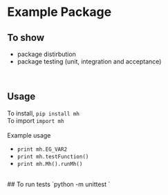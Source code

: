 # Example Package

## To show 
* package distirbution
* package testing (unit, integration and acceptance)
<br /> 

## Usage
To install, `pip install mh`<br /> 
To import `import mh`<br /> 
<br /> 
Example usage   
* `print mh.EG_VAR2`<br /> 
* `print mh.testFunction()`<br /> 
* `print mh.Mh().runMh()`<br /> 
<br /> 
## To run tests  
`python -m unittest `<br /> 
